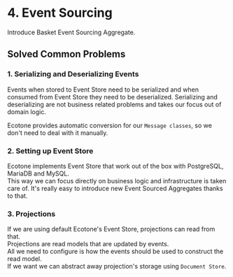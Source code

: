 # 4. Event Sourcing

Introduce Basket Event Sourcing Aggregate.   

## Solved Common Problems

### 1. Serializing and Deserializing Events  

Events when stored to Event Store need to be serialized and when consumed from Event Store they need to be deserialized.
Serializing and deserializing are not business related problems and takes our focus out of domain logic.   

Ecotone provides automatic conversion for our `Message classes`, so we don't need to deal with it manually.    

### 2. Setting up Event Store

Ecotone implements Event Store that work out of the box with PostgreSQL, MariaDB and MySQL.  
This way we can focus directly on business logic and infrastructure is taken care of. 
It's really easy to introduce new Event Sourced Aggregates thanks to that. 

### 3. Projections

If we are using default Ecotone's Event Store, projections can read from that.  
Projections are read models that are updated by events.  
All we need to configure is how the events should be used to construct the read model.  
If we want we can abstract away projection's storage using `Document Store`.
